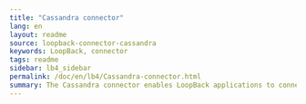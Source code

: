 ```yaml
---
title: "Cassandra connector"
lang: en
layout: readme
source: loopback-connector-cassandra
keywords: LoopBack, connector
tags: readme
sidebar: lb4_sidebar
permalink: /doc/en/lb4/Cassandra-connector.html
summary: The Cassandra connector enables LoopBack applications to connect to Cassandra data sources.
---
```

